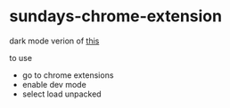 # sundays-chrome-extension

dark mode verion of [this](https://chrome.google.com/webstore/detail/the-last-sunday-reminder/aiojhapcgfgmiacbbjfgedhlcchmpelh?hl=en)

to use
- go to chrome extensions
- enable dev mode
- select load unpacked
